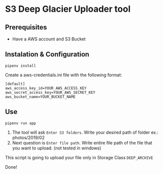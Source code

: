 # S3 Deep Glacier Uploader tool

## Prerequisites

* Have a AWS account and S3 Bucket

## Instalation & Configuration

```
pipenv install
```

Create a aws-credentials.ini file with the following format:
```
[default]
aws_access_key_id=YOUR_AWS_ACCESS_KEY
aws_secret_access_key=YOUR_AWS_SECRET_KEY
aws_bucket_name=YOUR_BUCKET_NAME
```

## Use

```
pipenv run app
```

1) The tool will ask `Enter S3 folders`. Write your desired path of folder ex.: photos/2019/02
2) Next question is `Enter file path`. Write entire file path of the file that you want to upload. (not tested in windows)

This script is going to upload your file only in Storage Class `DEEP_ARCHIVE`

Done!
